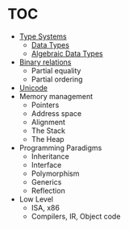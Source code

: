 # TOC

- [Type Systems](type-systems.md)
  - [Data Types](data-types.md)
  - [Algebraic Data Types](algebraic.md)
- [Binary relations](binary-relations.md)
  - Partial equality
  - Partial ordering
- [Unicode](unicode.md)
- Memory management
  - Pointers
  - Address space
  - Alignment
  - The Stack
  - The Heap
- Programming Paradigms
  - Inheritance
  - Interface
  - Polymorphism
  - Generics
  - Reflection
- Low Level
  - ISA, x86
  - Compilers, IR, Object code
